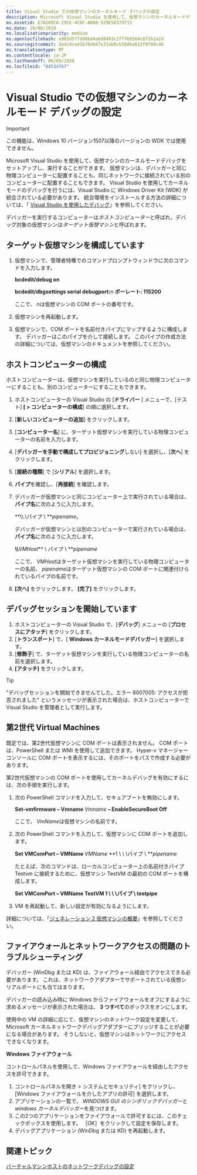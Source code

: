 ```yaml
---
title: Visual Studio での仮想マシンのカーネルモード デバッグの設定
description: Microsoft Visual Studio を使用して、仮想マシンのカーネルモードデバッグをセットアップし、実行することができます。
ms.assetid: E7A289CA-29CE-4C6F-AD08-529E58379715
ms.date: 10/08/2018
ms.localizationpriority: medium
ms.openlocfilehash: e965d57fdd8bd4a6d8403c2fff68564c6f2b2a2d
ms.sourcegitcommit: dadc9ced1670d667e31eb0cb58d6a622f0f09c46
ms.translationtype: MT
ms.contentlocale: ja-JP
ms.lasthandoff: 06/09/2020
ms.locfileid: "84534767"
---
```

# <a name="setting-up-kernel-mode-debugging-of-a-virtual-machine-in-visual-studio"></a>Visual Studio での仮想マシンのカーネルモード デバッグの設定

> [!IMPORTANT]
> この機能は、Windows 10 バージョン1507以降のバージョンの WDK では使用できません。
>

Microsoft Visual Studio を使用して、仮想マシンのカーネルモードデバッグをセットアップし、実行することができます。 仮想マシンは、デバッガーと同じ物理コンピューターに配置することも、同じネットワークに接続されている別のコンピューターに配置することもできます。 Visual Studio を使用してカーネルモードのデバッグを行うには、Visual Studio に Windows Driver Kit (WDK) が統合されている必要があります。 統合環境をインストールする方法の詳細については、「 [Visual Studio を使用したデバッグ](debugging-using-visual-studio.md)」を参照してください。

デバッガーを実行するコンピューターは*ホストコンピューター*と呼ばれ、デバッグ対象の仮想マシンは*ターゲット仮想マシン*と呼ばれます。

## <a name="span-idconfiguring_the_target_virtual_machinespanspan-idconfiguring_the_target_virtual_machinespanspan-idconfiguring_the_target_virtual_machinespanconfiguring-the-target-virtual-machine"></a><span id="Configuring_the_Target_Virtual_Machine"></span><span id="configuring_the_target_virtual_machine"></span><span id="CONFIGURING_THE_TARGET_VIRTUAL_MACHINE"></span>ターゲット仮想マシンを構成しています


1. 仮想マシンで、管理者特権でのコマンドプロンプトウィンドウに次のコマンドを入力します。

   **bcdedit/debug on**

   **bcdedit/dbgsettings serial debugport:**<em>n</em> **ボーレート: 115200**

   ここで、 *n*は仮想マシンの COM ポートの番号です。

2. 仮想マシンを再起動します。
3. 仮想マシンで、COM ポートを名前付きパイプにマップするように構成します。 デバッガーはこのパイプを介して接続します。 このパイプの作成方法の詳細については、仮想マシンのドキュメントを参照してください。

## <a name="span-idconfiguring_the_host_computerspanspan-idconfiguring_the_host_computerspanspan-idconfiguring_the_host_computerspanconfiguring-the-host-computer"></a><span id="Configuring_the_Host_Computer"></span><span id="configuring_the_host_computer"></span><span id="CONFIGURING_THE_HOST_COMPUTER"></span>ホストコンピューターの構成


ホストコンピューターは、仮想マシンを実行しているのと同じ物理コンピューターにすることも、別のコンピューターにすることもできます。

1. ホストコンピューターの Visual Studio の [**ドライバー** ] メニューで、[テスト] **[ &gt; コンピューターの構成**] の順に選択します。
2. [**新しいコンピューターの追加**] をクリックします。
3. [**コンピューター名**] に、ターゲット仮想マシンを実行している物理コンピューターの名前を入力します。
4. [**デバッガーを手動で構成してプロビジョニング**しない] を選択し、[**次へ**] をクリックします。
5. [**接続の種類**] で [**シリアル**] を選択します。
6. **パイプ**を確認し、[**再接続**] を確認します。
7. デバッガーが仮想マシンと同じコンピューター上で実行されている場合は、**パイプ名**に次のように入力します。

   **\\\\.\\パイプ \\ **<em>pipename</em>。

   デバッガーが仮想マシンとは別のコンピューターで実行されている場合は、**パイプ名**に次のように入力します。

   **\\\\**<em>VMHost</em>** \\ パイプ \\ **<em>pipename</em>

   ここで、 *VMHost*はターゲット仮想マシンを実行している物理コンピューターの名前、 *pipename*はターゲット仮想マシンの COM ポートに関連付けられているパイプの名前です。

8. **[次へ]** をクリックします。 **[完了]** をクリックします。

## <a name="span-idstarting_the_debugging_sessionspanspan-idstarting_the_debugging_sessionspanspan-idstarting_the_debugging_sessionspanstarting-the-debugging-session"></a><span id="Starting_the_Debugging_Session"></span><span id="starting_the_debugging_session"></span><span id="STARTING_THE_DEBUGGING_SESSION"></span>デバッグセッションを開始しています


1.  ホストコンピューターの Visual Studio で、[**デバッグ**] メニューの [**プロセスにアタッチ**] をクリックします。
2.  [**トランスポート**] で、[ **Windows カーネルモードデバッガー**] を選択します。
3.  [**修飾子**] で、ターゲット仮想マシンを実行している物理コンピューターの名前を選択します。
4.  **[アタッチ]** をクリックします。

>[!TIP] 
> "デバッグセッションを開始できませんでした。エラー 8007005: アクセスが拒否されました" というメッセージが表示された場合は、ホストコンピューターで Visual Studio を管理者として実行します。 

## <a name="span-idgeneration_2_virtual_machinesspanspan-idgeneration_2_virtual_machinesspangeneration-2-virtual-machines"></a><span id="generation_2_virtual_machines"></span><span id="GENERATION_2_VIRTUAL_MACHINES"></span>第2世代 Virtual Machines


既定では、第2世代仮想マシンに COM ポートは表示されません。 COM ポートは、PowerShell または WMI を使用して追加できます。 Hyper-v マネージャーコンソールに COM ポートを表示するには、そのポートをパスで作成する必要があります。

第2世代仮想マシンの COM ポートを使用してカーネルデバッグを有効にするには、次の手順を実行します。

1. 次の PowerShell コマンドを入力して、セキュアブートを無効にします。

   **Set-vmfirmware – Vmname** *Vmname* **– EnableSecureBoot Off**

   ここで、 *VmName*は仮想マシンの名前です。

2. 次の PowerShell コマンドを入力して、仮想マシンに COM ポートを追加します。

   **Set VMComPort – VMName** *VMName* **1 \\ \\ \\パイプ \\ **<em>pipename</em>

   たとえば、次のコマンドは、ローカルコンピューター上の名前付きパイプ Testvm に接続するために、仮想マシン TestVM の最初の COM ポートを構成します。

   **Set VMComPort – VMName TestVM 1 \\ \\ \\パイプ \\ testpipe**

3. VM を再起動して、新しい設定が有効になるようにします。

詳細については、「[ジェネレーション 2 仮想マシンの概要](https://docs.microsoft.com/previous-versions/windows/it-pro/windows-server-2012-R2-and-2012/dn282285(v=ws.11))」を参照してください。


## <a name="span-idfirewallsspantroubleshooting-firewalls-and-network-access-issues"></a><span id="Firewalls"></span>ファイアウォールとネットワークアクセスの問題のトラブルシューティング

デバッガー (WinDbg または KD) は、ファイアウォール経由でアクセスできる必要があります。 これは、ネットワークアダプターでサポートされている仮想シリアルポートにも当てはまります。

デバッガーの読み込み時に Windows からファイアウォールをオフにするように求めるメッセージが表示された場合は、 **3 つすべて**のボックスをオンにします。

使用中の VM の詳細に応じて、仮想マシンのネットワーク設定を変更して、Microsoft カーネルネットワークデバッグアダプターにブリッジすることが必要になる場合があります。 そうしないと、仮想マシンはネットワークにアクセスできなくなります。

**Windows ファイアウォール**

コントロールパネルを使用して、Windows ファイアウォールを経由したアクセスを許可できます。 

1. コントロールパネルを開き > システムとセキュリティ] をクリックし、[Windows ファイアウォールを介したアプリの許可] を選択します。 
2. アプリケーションの一覧で、 *WINDOWS GUI のシンボリックデバッガー*と*windows カーネルデバッガー*を見つけます。 
3. この2つのアプリケーションをファイアウォールで許可するには、このチェックボックスを使用します。 ［OK］をクリックして設定を保存します。
4. デバッグアプリケーション (WinDbg または KD) を再起動します。


## <a name="span-idrelated_topicsspanrelated-topics"></a><span id="related_topics"></span>関連トピック


[バーチャルマシンホストのネットワークデバッグの設定](setting-up-network-debugging-of-a-virtual-machine-host.md)
 

 






